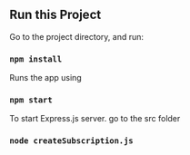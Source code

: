 ## Run this Project

Go to the project directory, and run:

### `npm install`

Runs the app using <br />

### `npm start`

To start Express.js server. go to the src folder <br />

### `node createSubscription.js`

